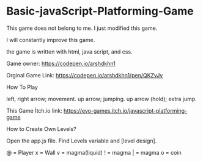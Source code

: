 # Basic-javaScript-Platforming-Game

This game does not belong to me. I just modified this game.

I will constantly improve this game.

the game is written with html, java script, and css.

Game owner: https://codepen.io/arshdkhn1

Orginal Game Link: https://codepen.io/arshdkhn1/pen/QKZvJv

How To Play

left, right arrow; movement.
up arrow; jumping.
up arrow (hold); extra jump.

This Game İtch.io link: https://evo-games.itch.io/javascript-platforming-game


How to Create Own Levels?

Open the app.js file.
Find Levels variable and [level design].

@ = Player
x = Wall
v = magma(liquid)
! = magma
| = magma
o = coin
